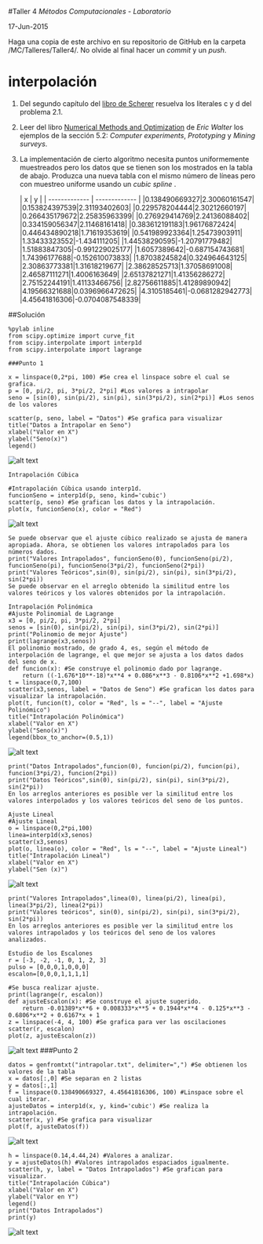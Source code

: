 #Taller 4
*Métodos Computacionales - Laboratorio*

17-Jun-2015

Haga una copia de este archivo en su repositorio de GitHub en la carpeta /MC/Talleres/Taller4/. No olvide al final hacer un *commit* y un *push*.

# interpolación

1. Del segundo capítulo del [libro de Scherer](http://link.springer.com.ezproxy.uniandes.edu.co:8080/book/10.1007\%2F978-3-642-13990-1) resuelva los literales c y d del problema 2.1.

2. Leer del libro [Numerical Methods and Optimization](http://ezproxy.uniandes.edu.co:8080/login?url=http://dx.doi.org/10.1007/978-3-319-07671-3) de *Eric Walter* los ejemplos de la sección 5.2: *Computer experiments*, *Prototyping* y *Mining surveys*.  

3. La implementación de cierto algoritmo necesita puntos uniformemente muestreados pero los datos que se tienen son los mostrados en la tabla de abajo. Produzca una nueva tabla con el mismo número de líneas pero con muestreo uniforme usando un *cubic spline* .

	| x        | y           |
| ------------- | ------------- |
|0.138490669327|2.30060161547|
|0.153824397539|2.31193402603|
|0.229578204444|2.30212660197|
|0.266435179672|2.25835963399|
|0.276929414769|2.24136088402|
|0.334159056347|2.11468161418|
|0.383612191183|1.96176872424|
|0.446434890218|1.71619353619|
|0.541989923364|1.25473903911|
|1.33433323552|-1.434111205|
|1.44538290595|-1.20791779482|
|1.51883847305|-0.991229025177|
|1.6057389642|-0.687154743681|
|1.74396177688|-0.152610073833|
|1.87038245824|0.324964643125|
|2.30863773381|1.31618219677|
|2.38628525713|1.37058691008|
|2.46587111271|1.4006163649|
|2.65137821271|1.41356286272|
|2.75152244191|1.41133466756|
|2.82756611885|1.41289890942|
|4.19566321688|0.0396966472625|
|4.3105185461|-0.0681282942773|
|4.45641816306|-0.0704087548339|

##Solución
```
%pylab inline
from scipy.optimize import curve_fit
from scipy.interpolate import interp1d
from scipy.interpolate import lagrange

###Punto 1

x = linspace(0,2*pi, 100) #Se crea el linspace sobre el cual se grafica.
p = [0, pi/2, pi, 3*pi/2, 2*pi] #Los valores a intrapolar
seno = [sin(0), sin(pi/2), sin(pi), sin(3*pi/2), sin(2*pi)] #Los senos de los valores

scatter(p, seno, label = "Datos") #Se grafica para visualizar
title("Datos a Intrapolar en Seno")
xlabel("Valor en X")
ylabel("Seno(x)")
legend()
```
![alt text](https://raw.githubusercontent.com/JuanUrrea6/MC/master/Talleres/Material/Imagen1.png)
```
Intrapolación Cúbica

#Intrapolación Cúbica usando interp1d.
funcionSeno = interp1d(p, seno, kind='cubic')
scatter(p, seno) #Se grafican los datos y la intrapolación.
plot(x, funcionSeno(x), color = "Red")
```
![alt text](https://raw.githubusercontent.com/JuanUrrea6/MC/master/Talleres/Material/Imagen2.png)
```
Se puede observar que el ajuste cúbico realizado se ajusta de manera apropiada. Ahora, se obtienen los valores intrapolados para los números dados.
print("Valores Intrapolados", funcionSeno(0), funcionSeno(pi/2), funcionSeno(pi), funcionSeno(3*pi/2), funcionSeno(2*pi))
print("Valores Teóricos",sin(0), sin(pi/2), sin(pi), sin(3*pi/2), sin(2*pi))
Se puede observar en el arreglo obtenido la similitud entre los valores teóricos y los valores obtenidos por la intrapolación.

Intrapolación Polinómica
#Ajuste Polinomial de Lagrange
x3 = [0, pi/2, pi, 3*pi/2, 2*pi]
senos = [sin(0), sin(pi/2), sin(pi), sin(3*pi/2), sin(2*pi)]
print("Polinomio de mejor Ajuste")
print(lagrange(x3,senos))
El polinomio mostrado, de grado 4, es, según el método de interpolación de lagrange, el que mejor se ajusta a los datos dados del seno de x.
def funcion(x): #Se construye el polinomio dado por lagrange.
    return ((-1.676*10**-18)*x**4 + 0.086*x**3 - 0.8106*x**2 +1.698*x)
t = linspace(0,7,100)
scatter(x3,senos, label = "Datos de Seno") #Se grafican los datos para visualizar la intrapolación.
plot(t, funcion(t), color = "Red", ls = "--", label = "Ajuste Polinómico")
title("Intrapolación Polinómica")
xlabel("Valor en X")
ylabel("Seno(x)")
legend(bbox_to_anchor=(0.5,1))
```
![alt text](https://raw.githubusercontent.com/JuanUrrea6/MC/master/Talleres/Material/Imagen3.png)
```
print("Datos Intrapolados",funcion(0), funcion(pi/2), funcion(pi), funcion(3*pi/2), funcion(2*pi))
print("Datos Teóricos",sin(0), sin(pi/2), sin(pi), sin(3*pi/2), sin(2*pi))
En los arreglos anteriores es posible ver la similitud entre los valores interpolados y los valores teóricos del seno de los puntos.

Ajuste Lineal
#Ajuste Lineal
o = linspace(0,2*pi,100)
linea=interp1d(x3,senos)
scatter(x3,senos)
plot(o, linea(o), color = "Red", ls = "--", label = "Ajuste Lineal")
title("Intrapolación Lineal")
xlabel("Valor en X")
ylabel("Sen (x)")
```
![alt text](https://raw.githubusercontent.com/JuanUrrea6/MC/master/Talleres/Material/Imagen4.png)
```
print("Valores Intrapolados",linea(0), linea(pi/2), linea(pi), linea(3*pi/2), linea(2*pi))
print("Valores teóricos", sin(0), sin(pi/2), sin(pi), sin(3*pi/2), sin(2*pi))
En los arreglos anteriores es posible ver la similitud entre los valores intrapolados y los teóricos del seno de los valores analizados.

Estudio de los Escalones
r = [-3, -2, -1, 0, 1, 2, 3]
pulso = [0,0,0,1,0,0,0]
escalon=[0,0,0,1,1,1,1]

#Se busca realizar ajuste.
print(lagrange(r, escalon))
def ajusteEscalon(x): #Se construye el ajuste sugerido.
    return -0.01389*x**6 + 0.008333*x**5 + 0.1944*x**4 - 0.125*x**3 - 0.6806*x**2 + 0.6167*x + 1
z = linspace(-4, 4, 100) #Se grafica para ver las oscilaciones
scatter(r, escalon)
plot(z, ajusteEscalon(z))
```
![alt text](https://raw.githubusercontent.com/JuanUrrea6/MC/master/Talleres/Material/Imagen6.png)
###Punto 2
```
datos = genfromtxt("intrapolar.txt", delimiter=",") #Se obtienen los valores de la tabla
x = datos[:,0] #Se separan en 2 listas
y = datos[:,1]
f = linspace(0.138490669327, 4.45641816306, 100) #Linspace sobre el cual iterar.
ajusteDatos = interp1d(x, y, kind='cubic') #Se realiza la intrapolación.
scatter(x, y) #Se grafica para visualizar
plot(f, ajusteDatos(f))
```
![alt text](https://raw.githubusercontent.com/JuanUrrea6/MC/master/Talleres/Material/Imagen7.png)
```
h = linspace(0.14,4.44,24) #Valores a analizar.
y = ajusteDatos(h) #Valores intrapolados espaciados igualmente.
scatter(h, y, label = "Datos Intrapolados") #Se grafican para visualizar.
title("Intrapolación Cúbica")
xlabel("Valor en X")
ylabel("Valor en Y")
legend()
print("Datos Intrapolados")
print(y)
```
![alt text](https://raw.githubusercontent.com/JuanUrrea6/MC/master/Talleres/Material/Imagen8.png)
